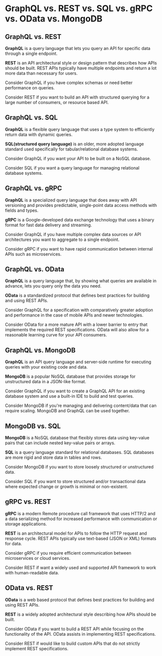 # GraphQL vs. REST vs. SQL vs. gRPC vs. OData vs. MongoDB

## GraphQL vs. REST
**GraphQL** is a query language that lets you query an API for specific data through a single endpoint.

**REST** is an API architectural style or design pattern that describes how APIs should be built. REST APIs typically have multiple endpoints and return a lot more data than necessary for users.

Consider GraphQL if you have complex schemas or need better performance on queries.

Consider REST if you want to build an API with structured querying for a large number of consumers, or resource based API.

## GraphQL vs. SQL
**GraphQL** is a flexible query language that uses a type system to efficiently return data with dynamic queries.

**SQL(structured query language)** is an older, more adopted language standard used specifically for tabular/relational database systems.

Consider GraphQL if you want your API to be built on a NoSQL database.

Consider SQL if you want a query language for managing relational database systems.

## GraphQL vs. gRPC
**GraphQL** is a specialized query language that does away with API versioning and provides predictable, single-point data access methods with fields and types.

**gRPC** is a Google-developed data exchange technology that uses a binary format for fast data delivery and streaming.

Consider GraphQL if you have multiple complex data sources or API architectures you want to aggregate to a single endpoint.

Consider gRPC if you want to have rapid communication between internal APIs such as microservices.

## GraphQL vs. OData
**GraphQL** is a query language that, by showing what queries are available in advance, lets you query only the data you need.

**OData** is a standardized protocol that defines best practices for building and using REST APIs.

Consider GraphQL for a specification with comparatively greater adoption and performance in the case of mobile APIs and newer technologies.

Consider OData for a more mature API with a lower barrier to entry that implements the required REST specifications. OData will also allow for a reasonable learning curve for your API consumers.

## GraphQL vs. MongoDB
**GraphQL** is an API query language and server-side runtime for executing queries with your existing code and data.

**MongoDB** is a popular NoSQL database that provides storage for unstructured data in a JSON-like format.

Consider GraphQL if you want to create a GraphQL API for an existing database system and use a built-in IDE to build and test queries.

Consider MongoDB if you're managing and delivering content/data that can require scaling. MongoDB and GraphQL can be used together.

## MongoDB vs. SQL
**MongoDB** is a NoSQL database that flexibly stores data using key-value pairs that can include nested key-value pairs or arrays.

**SQL** is a query language standard for relational databases. SQL databases are more rigid and store data in tables and rows.

Consider MongoDB if you want to store loosely structured or unstructured data.

Consider SQL if you want to store structured and/or transactional data where expected change or growth is minimal or non-existent.

## gRPC vs. REST
**gRPC** is a modern Remote procedure call framework that uses HTTP/2 and a data serializing method for increased performance with communication or storage applications.

**REST** is an architectural model for APIs to follow the HTTP request and response cycle. REST APIs typically use text-based (JSON or XML) formats for data.

Consider gRPC if you require efficient communication between microservices or cloud services.

Consider REST if want a widely used and supported API framework to work with human-readable data.

## OData vs. REST
**OData** is a web based protocol that defines best practices for building and using REST APIs.

**REST** is a widely adopted architectural style describing how APIs should be built.

Consider OData if you want to build a REST API while focusing on the functionality of the API. OData assists in implementing REST specifications.

Consider REST if would like to build custom APIs that do not strictly implement REST specifications.
